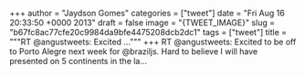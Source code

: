 
+++
author = "Jaydson Gomes"
categories = ["tweet"]
date = "Fri Aug 16 20:33:50 +0000 2013"
draft = false
image = "{TWEET_IMAGE}"
slug = "b67fc8ac77cfe20c9984da9bfe4475208dcb2dc1"
tags = ["tweet"]
title = """RT @angustweets: Excited ..."""
+++
RT @angustweets: Excited to be off to Porto Alegre next week for @braziljs. Hard to believe I will have presented on 5 continents in the la…
